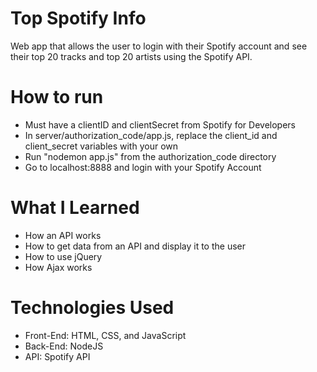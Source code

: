 # Top Spotify Info
Web app that allows the user to login with their Spotify account and see their top 20 tracks and top 20 artists using the Spotify API.

# How to run
* Must have a clientID and clientSecret from Spotify for Developers
* In server/authorization_code/app.js, replace the client_id and client_secret variables with your own
* Run "nodemon app.js" from the authorization_code directory
* Go to localhost:8888 and login with your Spotify Account

# What I Learned
* How an API works
* How to get data from an API and display it to the user
* How to use jQuery
* How Ajax works

# Technologies Used
* Front-End: HTML, CSS, and JavaScript
* Back-End: NodeJS
* API: Spotify API
